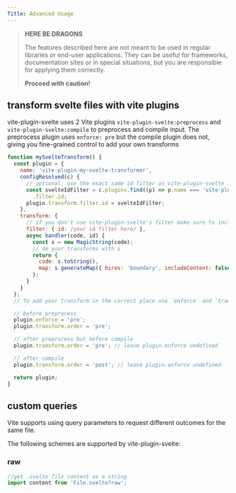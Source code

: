 ```yaml
---
Title: Advanced Usage
---
```


> **HERE BE DRAGONS**
>
> The features described here are not meant to be used in regular libraries or end-user applications.
> They can be useful for frameworks, documentation sites or in special situations, but you are responsible for applying them correctly.
>
> **Proceed with caution!**

## transform svelte files with vite plugins

vite-plugin-svelte uses 2 Vite plugins `vite-plugin-svelte:preprocess` and `vite-plugin-svelte:compile` to preprocess and compile input.
The preprocess plugin uses `enforce: pre` but the compile plugin does not, giving you fine-grained control to add your own transforms

```js
function mySvelteTransform() {
  const plugin = {
    name: 'vite-plugin-my-svelte-transformer',
    configResolved(c) {
      // optional, use the exact same id filter as vite-plugin-svelte itself
      const svelteIdFilter = c.plugins.find((p) => p.name === 'vite-plugin-svelte:config').api
        .filter.id;
      plugin.transform.filter.id = svelteIdFilter;
    },
    transform: {
      // if you don't use vite-plugin-svelte's filter make sure to include your own here
      filter: { id: /your id filter here/ },
      async handler(code, id) {
        const s = new MagicString(code);
        // do your transforms with s
        return {
          code: s.toString(),
          map: s.generateMap({ hires: 'boundary', includeContent: false })
        };
      }
    }
  };
  // To add your transform in the correct place use `enforce` and `transform.order`

  // before preprocess
  plugin.enforce = 'pre';
  plugin.transform.order = 'pre';

  // after preprocess but before compile
  plugin.transform.order = 'pre'; // leave plugin.enforce undefined

  // after compile
  plugin.transform.order = 'post'; // leave plugin.enforce undefined

  return plugin;
}
```

## custom queries

Vite supports using query parameters to request different outcomes for the same file.

The following schemes are supported by vite-plugin-svelte:

### raw

```js
//get .svelte file content as a string
import content from 'File.svelte?raw';
```
